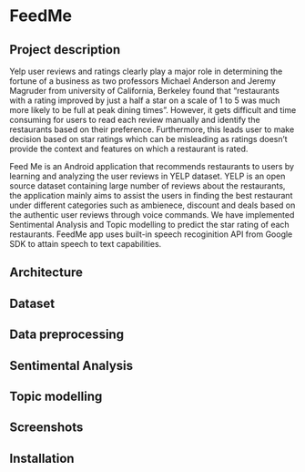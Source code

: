 # FeedMe

## Project description

Yelp user reviews and ratings clearly play a major role in determining the fortune of a business as two professors Michael Anderson and Jeremy Magruder from university of California, Berkeley found that “restaurants with a rating improved by just a half a star on a scale of 1 to 5 was much more likely to be full at peak dining times”. However, it gets difficult and time consuming for users to read each review manually and identify the restaurants based on their preference. Furthermore, this leads user to make decision based on star ratings which can be misleading as ratings doesn’t provide the context and features on which a restaurant is rated. 

Feed Me is an Android application that recommends restaurants to users by learning and analyzing the user reviews in
YELP dataset. YELP is an open source dataset containing large number of reviews about the restaurants, the
application mainly aims to assist the users in finding the best restaurant under different categories such as ambienece, discount and deals based on the authentic user reviews through voice commands. We have implemented Sentimental Analysis and Topic modelling to predict the star rating of each restaurants. FeedMe app uses built-in speech recoginition API from Google SDK to attain speech to text capabilities. 

## Architecture



## Dataset



## Data preprocessing



## Sentimental Analysis



## Topic modelling



## Screenshots



## Installation



